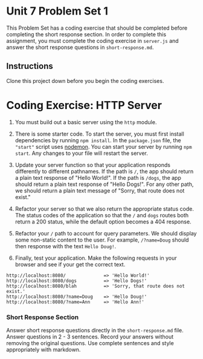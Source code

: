 # Unit 7 Problem Set 1

This Problem Set has a coding exercise that should be completed before completing the short response section. In order to complete this assignment, you must complete the coding exercise in `server.js` and answer the short response questions in `short-response.md`.

## Instructions

Clone this project down before you begin the coding exercises.

# Coding Exercise: HTTP Server
1. You must build out a basic server using the `http` module. 

2. There is some starter code. To start the server, you must first install dependencies by running `npm install`. In the `package.json` file, the `"start"` script uses [nodemon](https://nodemon.io/). You can start your server by running `npm start`. Any changes to your file will restart the server. 

3. Update your server function so that your application responds differently to different pathnames. If the path is `/`, the app should return a plain text response of "Hello World!". If the path is `/dogs`, the app should return a plain text response of "Hello Dogs!". For any other path, we should return a plain text message of "Sorry, that route does not exist."

4. Refactor your server so that we also return the appropriate status code. The status codes of the application so that the `/` and `dogs` routes both return a 200 status, while the default option becomes a 404 response.

5. Refactor your `/` path to account for query parameters. We should display some non-static content to the user. For example, `/?name=Doug` should then response with the text `Hello Doug!`.

6. Finally, test your application. Make the following requests in your browser and see if your get the correct text. 

```
http://localhost:8080/              => 'Hello World!'
http://localhost:8080/dogs          => 'Hello Dogs!'
http://localhost:8080/blah          => 'Sorry, that route does not exist.'
http://localhost:8080/?name=Doug    => 'Hello Doug!'
http://localhost:8080/?name=Ann     => 'Hello Ann!'
```


### Short Response Section

Answer short response questions directly in the `short-response.md` file. Answer questions in 2 - 3 sentences. Record your answers without removing the original questions. Use complete sentences and style appropriately with markdown.

